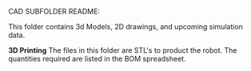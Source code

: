 CAD SUBFOLDER README:

This folder contains 3d Models, 2D drawings, and upcoming simulation data.

**3D Printing**
The files in this folder are STL's to product the robot.  The quantities required are listed in the BOM spreadsheet.
